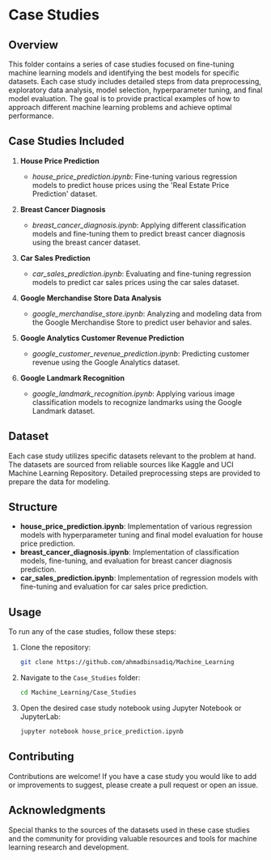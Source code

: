 # Case Studies

## Overview

This folder contains a series of case studies focused on fine-tuning machine learning models and identifying the best models for specific datasets. Each case study includes detailed steps from data preprocessing, exploratory data analysis, model selection, hyperparameter tuning, and final model evaluation. The goal is to provide practical examples of how to approach different machine learning problems and achieve optimal performance.

## Case Studies Included

1. **House Price Prediction**
   - *house_price_prediction.ipynb*: Fine-tuning various regression models to predict house prices using the 'Real Estate Price Prediction' dataset.
   
2. **Breast Cancer Diagnosis**
   - *breast_cancer_diagnosis.ipynb*: Applying different classification models and fine-tuning them to predict breast cancer diagnosis using the breast cancer dataset.

3. **Car Sales Prediction**
   - *car_sales_prediction.ipynb*: Evaluating and fine-tuning regression models to predict car sales prices using the car sales dataset.

4. **Google Merchandise Store Data Analysis**
   - *google_merchandise_store.ipynb*: Analyzing and modeling data from the Google Merchandise Store to predict user behavior and sales.

5. **Google Analytics Customer Revenue Prediction**
   - *google_customer_revenue_prediction.ipynb*: Predicting customer revenue using the Google Analytics dataset.

6. **Google Landmark Recognition**
   - *google_landmark_recognition.ipynb*: Applying various image classification models to recognize landmarks using the Google Landmark dataset.

## Dataset

Each case study utilizes specific datasets relevant to the problem at hand. The datasets are sourced from reliable sources like Kaggle and UCI Machine Learning Repository. Detailed preprocessing steps are provided to prepare the data for modeling.

## Structure

- **house_price_prediction.ipynb**: Implementation of various regression models with hyperparameter tuning and final model evaluation for house price prediction.
- **breast_cancer_diagnosis.ipynb**: Implementation of classification models, fine-tuning, and evaluation for breast cancer diagnosis prediction.
- **car_sales_prediction.ipynb**: Implementation of regression models with fine-tuning and evaluation for car sales price prediction.

## Usage

To run any of the case studies, follow these steps:

1. Clone the repository:
    ```bash
    git clone https://github.com/ahmadbinsadiq/Machine_Learning
    ```

2. Navigate to the `Case_Studies` folder:
    ```bash
    cd Machine_Learning/Case_Studies
    ```

3. Open the desired case study notebook using Jupyter Notebook or JupyterLab:
    ```bash
    jupyter notebook house_price_prediction.ipynb
    ```

## Contributing

Contributions are welcome! If you have a case study you would like to add or improvements to suggest, please create a pull request or open an issue.

## Acknowledgments

Special thanks to the sources of the datasets used in these case studies and the community for providing valuable resources and tools for machine learning research and development.

